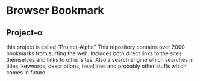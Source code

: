 # Browser Bookmark
## Project-α
this project is called "Project-Alpha"
This repository contains over 2000 bookmarks from surfing the web.
Includes both direct links to the sites themselves and links to other sites.
Also a search engine which searches in titles, keywords, descriptions, headlines and probably other stuffs which comes in future.
